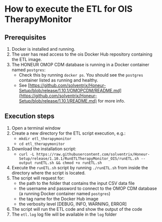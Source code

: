 # How to execute the ETL for OIS TherapyMonitor

## Prerequisites
1. Docker is installed and running.
2. The user has read access to the ois Docker Hub repository containing the ETL image.
3. The HONEUR OMOP CDM database is running in a Docker container named `postgres`:
    * Check this by running `docker ps`. You should see the `postgres` container listed as running and healthy.
    * See [https://github.com/solventrix/Honeur-Setup/blob/release/1.10.1/OMOPCDM/README.md](https://github.com/solventrix/Honeur-Setup/blob/release/1.10.1/README.md) for more info.

## Execution steps
1. Open a terminal window 
2. Create a new directory for the ETL script execution, e.g.:
   * `mkdir etl_therapymonitor`
   * `cd etl_therapymonitor`
2. Download the installation script:
    * `curl -L https://raw.githubusercontent.com/solventrix/Honeur-Setup/release/1.10.1/RunETLTherapyMonitor_OIS/runETL.sh --output runETL.sh && chmod +x runETL.sh`
3. Execute the `runETL.sh` script by running `./runETL.sh` from inside the directory where the script is located.
4. The script will request for:
    * the path to the folder that contains the input CSV data file
    * the username and password to connect to the OMOP CDM database (a running Docker container named `postgres`)
    * the tag name for the Docker Hub image
    * the verbosity level [DEBUG, INFO, WARNING, ERROR]
5. The script will run the ETL code and show the output of the code
6. The `etl.log` log file will be available in the `log` folder
